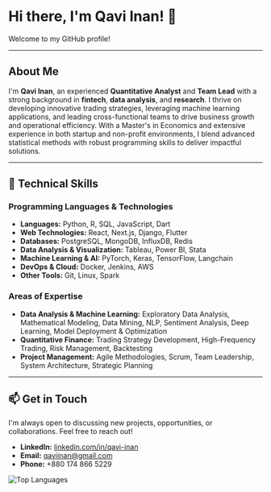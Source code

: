 # Hi there, I'm Qavi Inan! 👋

Welcome to my GitHub profile!

---

## About Me

I'm **Qavi Inan**, an experienced **Quantitative Analyst** and **Team Lead** with a strong background in **fintech**, **data analysis**, and **research**. I thrive on developing innovative trading strategies, leveraging machine learning applications, and leading cross-functional teams to drive business growth and operational efficiency. With a Master's in Economics and extensive experience in both startup and non-profit environments, I blend advanced statistical methods with robust programming skills to deliver impactful solutions.

---

## 🔧 Technical Skills

### **Programming Languages & Technologies**
- **Languages:** Python, R, SQL, JavaScript, Dart
- **Web Technologies:** React, Next.js, Django, Flutter
- **Databases:** PostgreSQL, MongoDB, InfluxDB, Redis
- **Data Analysis & Visualization:** Tableau, Power BI, Stata
- **Machine Learning & AI:** PyTorch, Keras, TensorFlow, Langchain
- **DevOps & Cloud:** Docker, Jenkins, AWS
- **Other Tools:** Git, Linux, Spark

### **Areas of Expertise**
- **Data Analysis & Machine Learning:** Exploratory Data Analysis, Mathematical Modeling, Data Mining, NLP, Sentiment Analysis, Deep Learning, Model Deployment & Optimization
- **Quantitative Finance:** Trading Strategy Development, High-Frequency Trading, Risk Management, Backtesting
- **Project Management:** Agile Methodologies, Scrum, Team Leadership, System Architecture, Strategic Planning

---

## 📫 Get in Touch

I'm always open to discussing new projects, opportunities, or collaborations. Feel free to reach out!

- **LinkedIn:** [linkedin.com/in/qavi-inan](https://www.linkedin.com/in/qavi-inan)
- **Email:** [qaviinan@gmail.com](mailto:qaviinan@gmail.com)
- **Phone:** +880 174 866 5229

![Top Languages](https://github-readme-stats.vercel.app/api/top-langs/?username=qaviinan&layout=compact&theme=radical&hide=Jupyter_Notebook)
